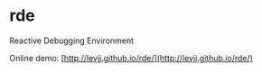 # rde

Reactive Debugging Environment

Online demo: [http://levjj.github.io/rde/](http://levjj.github.io/rde/)
